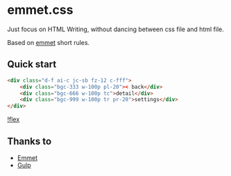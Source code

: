 # emmet.css

Just focus on HTML Writing, without dancing between css file and html file.

Based on [emmet](https://docs.emmet.io/cheat-sheet/) short rules.

## Quick start

```html
<div class="d-f ai-c jc-sb fz-12 c-fff">
    <div class="bgc-333 w-100p pl-20">< back</div>
    <div class="bgc-666 w-100p tc">detail</div>
    <div class="bgc-999 w-100p tr pr-20">settings</div>
</div>
```

[!flex](./example/flex.png)

## Thanks to

- [Emmet](https://docs.emmet.io/cheat-sheet/)
- [Gulp](https://gulpjs.com/)
